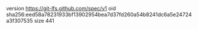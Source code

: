 version https://git-lfs.github.com/spec/v1
oid sha256:eed58a78231933bf13902954bea7d37fd260a54b8241dc6a5e24724a3f307535
size 441
